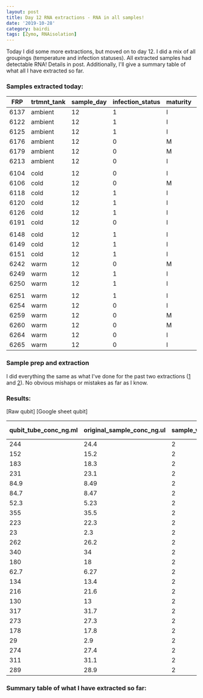 ```yaml
---
layout: post
title: Day 12 RNA extractions - RNA in all samples!
date: '2019-10-28'
category: bairdi
tags: [Zymo, RNAisolation]
---
```

Today I did some more extractions, but moved on to day 12. I did a mix of all groupings (temperature and infection statuses). All extracted samples had detectable RNA! Details in post. Additionally, I'll give a summary table of what all I have extracted so far. 

### Samples extracted today: 

| FRP  | trtmnt_tank | sample_day | infection_status | maturity | tube_number |
|------|-------------|------------|------------------|----------|-------------|
| 6137 | ambient     | 12         | 1                | I        | 301         |
| 6122 | ambient     | 12         | 1                | I        | 325         |
| 6125 | ambient     | 12         | 1                | I        | 303         |
| 6176 | ambient     | 12         | 0                | M        | 329         |
| 6179 | ambient     | 12         | 0                | M        | 315         |
| 6213 | ambient     | 12         | 0                | I        | 310         |
|      |             |            |                  |          |             |
| 6104 | cold        | 12         | 0                | I        | 259         |
| 6106 | cold        | 12         | 0                | M        | 241         |
| 6118 | cold        | 12         | 1                | I        | 240         |
| 6120 | cold        | 12         | 1                | I        | 248         |
| 6126 | cold        | 12         | 1                | I        | 201         |
| 6191 | cold        | 12         | 0                | I        | 227         |
|      |             |            |                  |          |             |
| 6148 | cold        | 12         | 1                | I        | 213         |
| 6149 | cold        | 12         | 1                | I        | 226         |
| 6151 | cold        | 12         | 1                | I        | 243         |
| 6242 | warm        | 12         | 0                | M        | 377         |
| 6249 | warm        | 12         | 1                | I        | 279         |
| 6250 | warm        | 12         | 1                | I        | 294         |
|      |             |            |                  |          |             |
| 6251 | warm        | 12         | 1                | I        | 376         |
| 6254 | warm        | 12         | 0                | I        | 296         |
| 6259 | warm        | 12         | 0                | M        | 281         |
| 6260 | warm        | 12         | 0                | M        | 374         |
| 6264 | warm        | 12         | 0                | I        | 268         |
| 6265 | warm        | 12         | 0                | I        | 282         |

### Sample prep and extraction
I did everything the same as what I've done for the past two extractions ([1](https://grace-ac.github.io/extract-RNA/) and [2](https://grace-ac.github.io/second-batch-extracted-RNA-and-results/)). No obvious mishaps or mistakes as far as I know.

### Results:
[Raw qubit]
[Google sheet qubit] 

| qubit_tube_conc_ng.ml | original_sample_conc_ng.ul | sample_vol_ul | dilution_factor | tube_number | extraction_method | ul_sample-used | elution_vol_ul | total-yield_ng |
|-----------------------|----------------------------|---------------|-----------------|-------------|-------------------|----------------|----------------|----------------|
| 244                   | 24.4                       | 2             | 100             | 282         | Zymo_microprep    | 35             | 15             | 317.2          |
| 152                   | 15.2                       | 2             | 100             | 268         | Zymo_microprep    | 35             | 15             | 197.6          |
| 183                   | 18.3                       | 2             | 100             | 374         | Zymo_microprep    | 35             | 15             | 237.9          |
| 231                   | 23.1                       | 2             | 100             | 281         | Zymo_microprep    | 35             | 15             | 300.3          |
| 84.9                  | 8.49                       | 2             | 100             | 296         | Zymo_microprep    | 35             | 15             | 110.37         |
| 84.7                  | 8.47                       | 2             | 100             | 376         | Zymo_microprep    | 35             | 15             | 110.11         |
| 52.3                  | 5.23                       | 2             | 100             | 294         | Zymo_microprep    | 35             | 15             | 67.99          |
| 355                   | 35.5                       | 2             | 100             | 279         | Zymo_microprep    | 35             | 15             | 461.5          |
| 223                   | 22.3                       | 2             | 100             | 377         | Zymo_microprep    | 35             | 15             | 289.9          |
| 23                    | 2.3                        | 2             | 100             | 243         | Zymo_microprep    | 35             | 15             | 29.9           |
| 262                   | 26.2                       | 2             | 100             | 226         | Zymo_microprep    | 35             | 15             | 340.6          |
| 340                   | 34                         | 2             | 100             | 213         | Zymo_microprep    | 35             | 15             | 442            |
| 180                   | 18                         | 2             | 100             | 227         | Zymo_microprep    | 35             | 15             | 234            |
| 62.7                  | 6.27                       | 2             | 100             | 201         | Zymo_microprep    | 35             | 15             | 81.51          |
| 134                   | 13.4                       | 2             | 100             | 248         | Zymo_microprep    | 35             | 15             | 174.2          |
| 216                   | 21.6                       | 2             | 100             | 240         | Zymo_microprep    | 35             | 15             | 280.8          |
| 130                   | 13                         | 2             | 100             | 241         | Zymo_microprep    | 35             | 15             | 169            |
| 317                   | 31.7                       | 2             | 100             | 259         | Zymo_microprep    | 35             | 15             | 412.1          |
| 273                   | 27.3                       | 2             | 100             | 310         | Zymo_microprep    | 35             | 15             | 354.9          |
| 178                   | 17.8                       | 2             | 100             | 315         | Zymo_microprep    | 35             | 15             | 231.4          |
| 29                    | 2.9                        | 2             | 100             | 329         | Zymo_microprep    | 35             | 15             | 37.7           |
| 274                   | 27.4                       | 2             | 100             | 303         | Zymo_microprep    | 35             | 15             | 356.2          |
| 311                   | 31.1                       | 2             | 100             | 325         | Zymo_microprep    | 35             | 15             | 404.3          |
| 289                   | 28.9                       | 2             | 100             | 301         | Zymo_microprep    | 35             | 15             | 375.7          |

### Summary table of what I have extracted so far:     

